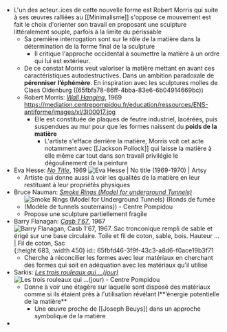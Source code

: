 - L'un des acteur..ices de cette nouvelle forme est Robert Morris qui suite à ses œuvres ralliées au  [[Minimalisme]] s'oppose ce mouvement est fait le choix d'orienter son travail en proposant une sculpture littéralement souple, parfois à la limite du périssable
	- Sa première interrogation sont sur le rôle de la matière dans la détermination de la forme final de la sculpture
		- Il critique l'approche occidental à soumettre la matière à un ordre qui lui est extérieur.
	- De ce constat Morris veut valoriser la matière mettant en avant ces caractéristiques autodestructives. Dans un ambition paradoxale de **pérenniser l’éphémère**. En inspiration avec les sculptures molles de Claes Oldenburg ((65fbfa78-86ff-4bba-83e6-6b04914669bc))
	- Robert Morris: [*Wall Hanging*](https://www.centrepompidou.fr/fr/ressources/oeuvre/c5eBbqa), 1969 https://mediation.centrepompidou.fr/education/ressources/ENS-antiforme/images/xl/3I00017.jpg
		- Elle est constituée de plaques de feutre industriel, lacérées, puis suspendues au mur pour que les formes naissent du **poids de la matière**
			- L'artiste s'efface derrière la matière, Morris voit cet acte notamment avec [[Jackson Pollock]] qui laisse la matière à elle même car tout dans son travail privilégie le dégoulinement de la peinture
- Eva Hesse: [*No Title*](https://www.artsy.net/artwork/eva-hesse-no-title-5), 1969 ![Eva Hesse | No title (1969-1970) | Artsy](https://d7hftxdivxxvm.cloudfront.net/?height=426&quality=80&resize_to=fit&src=https%3A%2F%2Fd32dm0rphc51dk.cloudfront.net%2Fq1mxygJ8t03pui7SRLBMFA%2Flarge.jpg&width=640)
	- Artiste qui donne aussi à voir les qualités de la matière en leur restituant à leur propriétés physiques
- Bruce Nauman: [*Smoke Rings (Model for underground Tunnels)*](https://www.centrepompidou.fr/en/ressources/oeuvre/cRRLdae)
	- ![Smoke Rings (Model for Underground Tunnels) (Ronds de fumée (Modèle de  tunnels souterrains)) - Centre Pompidou](https://www.centrepompidou.fr/media/picture/8a/ee/8aeea06ab747a766a9f671b06006014d/thumb_large.jpg)
	- Propose une sculpture partiellement fragile
- Barry Flanagan: [*Casb 1'67*](https://www.barryflanagan.com/artworks/casb-1-67/), 1967 ![Barry Flanagan, Casb 1'67, 1967. Sac tronconique rempli de sable et érigé  sur une base circulaire. Toile et fil de coton, sable, bois. Hauteur … |  Fil de coton, Sac](https://i.pinimg.com/736x/3d/44/5d/3d445da9bb0270544b8740d24189bbb3.jpg){:height 683, :width 450}
  id:: 65fbfd46-3f9f-43c3-a8d6-f0ace19b3f71
	- Cherche à réconcilier les formes avec leur matériaux en cherchant des formes qui soit en adéquation avec les matériaux qu'il utilise
- Sarkis: [*Les trois rouleaux qui ...(jour)*](https://www.centrepompidou.fr/fr/ressources/oeuvre/c5ed7qX) ![Les trois rouleaux qui ...(jour) - Centre Pompidou](https://www.centrepompidou.fr/media/picture/7c/8d/7c8d2b737ba3c9d6d9d92c157f7495f4/thumb_large.jpg)
	- Donne à voir une étagère sur laquelle sont disposé des matériaux comme si ils étaient près à l'utilisation révélant l**’énergie potentielle de la matière**
		- Une œuvre proche de [[Joseph Beuys]] dans un approche symbolique de la matière
-